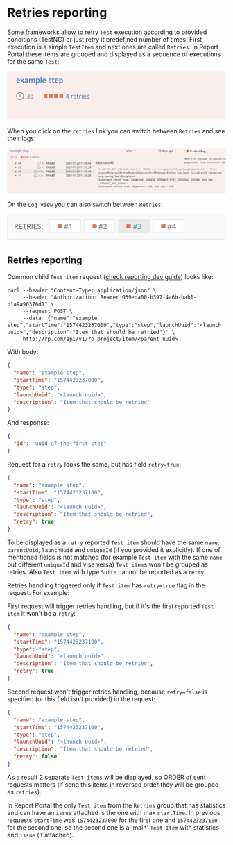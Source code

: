 # Retries reporting

Some frameworks allow to retry `Test` execution according to provided conditions (TestNG) or just retry it predefined number of times.
First execution is a simple `TestItem` and next ones are called `Retries`.
In Report Portal these items are grouped and displayed as a sequence of executions for the same `Test`:

![](/src/Images/devguide/retry/retry.png)

When you click on the `retries` link you can switch between `Retries` and see their logs:

![](/src/Images/devguide/retry/retry_switch.png)

On the `Log view` you can also switch between `Retries`:

![](/src/Images/devguide/retry/retry_view.png)

## Retries reporting

Common child `Test item` request ([check reporting dev guide](https://github.com/reportportal/documentation/blob/master/src/md/src/DevGuides/reporting.md)) looks like: 

```shell
curl --header "Content-Type: application/json" \
     --header "Authorization: Bearer 039eda00-b397-4a6b-bab1-b1a9a90376d1" \
     --request POST \
     --data '{"name":"example step","startTime":"1574423237000","type":"step","launchUuid":"<launch uuid>","description":"Item that should be retried"}' \
     http://rp.com/api/v1/rp_project/item/<parent uuid>
```

With body:

```json
{
  "name": "example step",
  "startTime": "1574423237000",
  "type": "step",
  "launchUuid": "<launch uuid>",
  "description": "Item that should be retried"
}
```

And response:

```json
{
  "id": "uuid-of-the-first-step"
}
```

Request for a `retry` looks the same, but has field `retry=true`:

```json
{
  "name": "example step",
  "startTime": "1574423237100",
  "type": "step",
  "launchUuid": "<launch uuid>",
  "description": "Item that should be retried",
  "retry": true
}
```

To be displayed as a `retry` reported `Test item` should have the same `name`, `parentUuid`, `launchUuid` and `uniqueId` (if you provided it explicitly).
If one of mentioned fields is not matched (for example `Test item` with the same `name` but different `uniqueId` and vise versa) `Test item`s won't be grouped as retries.
Also `Test item` with type `Suite` cannot be reported as a `retry`.

Retries handling triggered only if `Test item` has `retry=true` flag in the request. For example:

First request will trigger retries handling, but if it's the first reported `Test item` it won't be a `retry`:
```json
{
  "name": "example step",
  "startTime": "1574423237100",
  "type": "step",
  "launchUuid": "<launch uuid>",
  "description": "Item that should be retried",
  "retry": true
}
```

Second request won't trigger retries handling, because `retry=false` is specified (or this field isn't provided) in the request:
```json
{
  "name": "example step",
  "startTime": "1574423237100",
  "type": "step",
  "launchUuid": "<launch uuid>",
  "description": "Item that should be retried",
  "retry": false
}
```

As a result 2 separate `Test items` will be displayed, so ORDER of sent requests matters (if send this items in reversed order they will be grouped as `retries`).

In Report Portal the only `Test item` from the `Retries` group that has statistics and can have an `issue` attached is the one with max `startTime`.
In previous requests `startTime` was `1574423237000` for the first one and `1574423237100` for the second one, so the second one is a 'main' `Test Item`
with statistics and `issue` (if attached).  